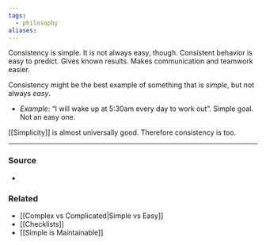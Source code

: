 ```yaml
---
tags:
  - philosophy
aliases:
---
```

Consistency is simple. It is not always easy, though. Consistent behavior is easy to predict. Gives known results. Makes communication and teamwork easier. 

Consistency might be the best example of something that is *simple*, but not always *easy*.
- *Example*: “I will wake up at 5:30am every day to work out”. Simple goal. Not an easy one.

[[Simplicity]] is almost universally good. Therefore consistency is too.
****
### Source
- 
### Related
- [[Complex vs Complicated|Simple vs Easy]]
- [[Checklists]]
- [[Simple is Maintainable]]